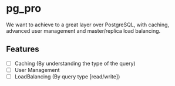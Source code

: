 # pg_pro

We want to achieve to a great layer over PostgreSQL, with caching, advanced user management and master/replica load balancing. 

## Features

- [ ] Caching (By understanding the type of the query)
- [ ] User Management
- [ ] LoadBalancing (By query type [read/write])
